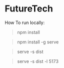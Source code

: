 <h1>FutureTech </h1>


How To run locally:
 

 
> npm install
 
> npm install -g serve

> serve -s dist

> serve -s dist -l 5173

